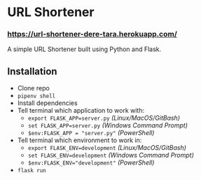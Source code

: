 # URL Shortener

### https://url-shortener-dere-tara.herokuapp.com/

A simple URL Shortener built using Python and Flask.

## Installation

- Clone repo
- `pipenv shell`
- Install dependencies
- Tell terminal which application to work with:
  - `export FLASK_APP=server.py` _(Linux/MacOS/GitBash)_
  - `set FLASK_APP=server.py` _(Windows Command Prompt)_
  - `$env:FLASK_APP = "server.py"` _(PowerShell)_
- Tell terminal which environment to work in:
  - `export FLASK_ENV=development` _(Linux/MacOS/GitBash)_
  - `set FLASK_ENV=development` _(Windows Command Prompt)_
  - `$env:FLASK_ENV="development"` _(PowerShell)_
- `flask run`
